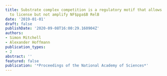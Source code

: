 ```yaml
---
title: Substrate complex competition is a regulatory motif that allows NF$ąppa$B RelA
  to license but not amplify NF$p̨pa$B RelB
date: '2019-01-01'
draft: false
publishDate: '2020-09-08T16:00:29.160904Z'
authors:
- Simon Mitchell
- Alexander Hoffmann
publication_types:
- 2
abstract: ''
featured: false
publication: '*Proceedings of the National Academy of Sciences*'
---
```


